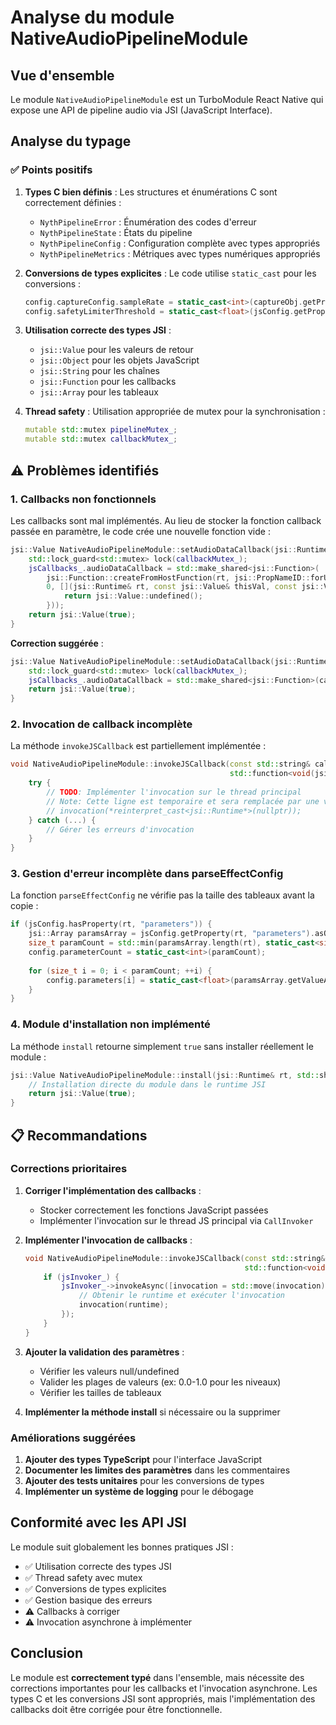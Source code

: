 # Analyse du module NativeAudioPipelineModule

## Vue d'ensemble
Le module `NativeAudioPipelineModule` est un TurboModule React Native qui expose une API de pipeline audio via JSI (JavaScript Interface).

## Analyse du typage

### ✅ Points positifs

1. **Types C bien définis** : Les structures et énumérations C sont correctement définies :
   - `NythPipelineError` : Énumération des codes d'erreur
   - `NythPipelineState` : États du pipeline
   - `NythPipelineConfig` : Configuration complète avec types appropriés
   - `NythPipelineMetrics` : Métriques avec types numériques appropriés

2. **Conversions de types explicites** : Le code utilise `static_cast` pour les conversions :
   ```cpp
   config.captureConfig.sampleRate = static_cast<int>(captureObj.getProperty(rt, "sampleRate").asNumber());
   config.safetyLimiterThreshold = static_cast<float>(jsConfig.getProperty(rt, "safetyLimiterThreshold").asNumber());
   ```

3. **Utilisation correcte des types JSI** :
   - `jsi::Value` pour les valeurs de retour
   - `jsi::Object` pour les objets JavaScript
   - `jsi::String` pour les chaînes
   - `jsi::Function` pour les callbacks
   - `jsi::Array` pour les tableaux

4. **Thread safety** : Utilisation appropriée de mutex pour la synchronisation :
   ```cpp
   mutable std::mutex pipelineMutex_;
   mutable std::mutex callbackMutex_;
   ```

## ⚠️ Problèmes identifiés

### 1. **Callbacks non fonctionnels**
Les callbacks sont mal implémentés. Au lieu de stocker la fonction callback passée en paramètre, le code crée une nouvelle fonction vide :

```cpp
jsi::Value NativeAudioPipelineModule::setAudioDataCallback(jsi::Runtime& rt, const jsi::Function& callback) {
    std::lock_guard<std::mutex> lock(callbackMutex_);
    jsCallbacks_.audioDataCallback = std::make_shared<jsi::Function>(
        jsi::Function::createFromHostFunction(rt, jsi::PropNameID::forUtf8(rt, "audioDataCallback"),
        0, [](jsi::Runtime& rt, const jsi::Value& thisVal, const jsi::Value* args, size_t count) -> jsi::Value {
            return jsi::Value::undefined();
        }));
    return jsi::Value(true);
}
```

**Correction suggérée** :
```cpp
jsi::Value NativeAudioPipelineModule::setAudioDataCallback(jsi::Runtime& rt, const jsi::Function& callback) {
    std::lock_guard<std::mutex> lock(callbackMutex_);
    jsCallbacks_.audioDataCallback = std::make_shared<jsi::Function>(callback);
    return jsi::Value(true);
}
```

### 2. **Invocation de callback incomplète**
La méthode `invokeJSCallback` est partiellement implémentée :

```cpp
void NativeAudioPipelineModule::invokeJSCallback(const std::string& callbackName,
                                                 std::function<void(jsi::Runtime&)> invocation) {
    try {
        // TODO: Implémenter l'invocation sur le thread principal
        // Note: Cette ligne est temporaire et sera remplacée par une vraie invocation
        // invocation(*reinterpret_cast<jsi::Runtime*>(nullptr));
    } catch (...) {
        // Gérer les erreurs d'invocation
    }
}
```

### 3. **Gestion d'erreur incomplète dans parseEffectConfig**
La fonction `parseEffectConfig` ne vérifie pas la taille des tableaux avant la copie :

```cpp
if (jsConfig.hasProperty(rt, "parameters")) {
    jsi::Array paramsArray = jsConfig.getProperty(rt, "parameters").asObject(rt).asArray(rt);
    size_t paramCount = std::min(paramsArray.length(rt), static_cast<size_t>(16));
    config.parameterCount = static_cast<int>(paramCount);
    
    for (size_t i = 0; i < paramCount; ++i) {
        config.parameters[i] = static_cast<float>(paramsArray.getValueAtIndex(rt, i).asNumber());
    }
}
```

### 4. **Module d'installation non implémenté**
La méthode `install` retourne simplement `true` sans installer réellement le module :

```cpp
jsi::Value NativeAudioPipelineModule::install(jsi::Runtime& rt, std::shared_ptr<CallInvoker> jsInvoker) {
    // Installation directe du module dans le runtime JSI
    return jsi::Value(true);
}
```

## 📋 Recommandations

### Corrections prioritaires

1. **Corriger l'implémentation des callbacks** :
   - Stocker correctement les fonctions JavaScript passées
   - Implémenter l'invocation sur le thread JS principal via `CallInvoker`

2. **Implémenter l'invocation de callbacks** :
   ```cpp
   void NativeAudioPipelineModule::invokeJSCallback(const std::string& callbackName,
                                                    std::function<void(jsi::Runtime&)> invocation) {
       if (jsInvoker_) {
           jsInvoker_->invokeAsync([invocation = std::move(invocation)]() {
               // Obtenir le runtime et exécuter l'invocation
               invocation(runtime);
           });
       }
   }
   ```

3. **Ajouter la validation des paramètres** :
   - Vérifier les valeurs null/undefined
   - Valider les plages de valeurs (ex: 0.0-1.0 pour les niveaux)
   - Vérifier les tailles de tableaux

4. **Implémenter la méthode install** si nécessaire ou la supprimer

### Améliorations suggérées

1. **Ajouter des types TypeScript** pour l'interface JavaScript
2. **Documenter les limites des paramètres** dans les commentaires
3. **Ajouter des tests unitaires** pour les conversions de types
4. **Implémenter un système de logging** pour le débogage

## Conformité avec les API JSI

Le module suit globalement les bonnes pratiques JSI :
- ✅ Utilisation correcte des types JSI
- ✅ Thread safety avec mutex
- ✅ Conversions de types explicites
- ✅ Gestion basique des erreurs
- ⚠️ Callbacks à corriger
- ⚠️ Invocation asynchrone à implémenter

## Conclusion

Le module est **correctement typé** dans l'ensemble, mais nécessite des corrections importantes pour les callbacks et l'invocation asynchrone. Les types C et les conversions JSI sont appropriés, mais l'implémentation des callbacks doit être corrigée pour être fonctionnelle.